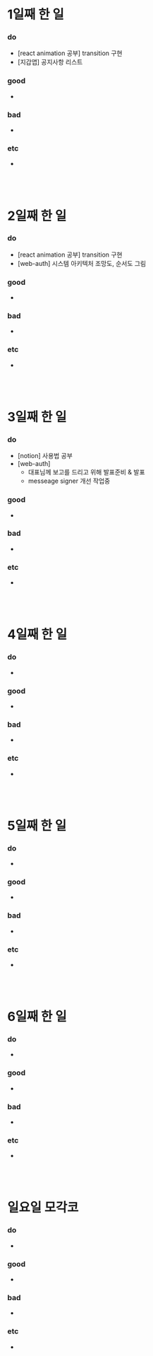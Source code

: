 # 1일째 한 일 
### do
- [react animation 공부] transition 구현
- [지갑앱] 공지사항 리스트 

### good
- 

### bad
- 

### etc
- 

<br /><br />

# 2일째 한 일 
### do
- [react animation 공부] transition 구현
- [web-auth] 시스템 아키텍처 조망도, 순서도 그림

### good
-

### bad
-

### etc
-

<br /><br />

# 3일째 한 일 
### do
- [notion] 사용법 공부
- [web-auth] 
  - 대표님께 보고를 드리고 위해 발표준비 & 발표
  - messeage signer 개선 작업중


### good
-

### bad
-

### etc
-

<br /><br />

# 4일째 한 일 
### do
-

### good
-

### bad
-

### etc
- 

<br /><br />

# 5일째 한 일 
### do
-

### good
-

### bad
-

### etc
- 

<br /><br />

# 6일째 한 일 
### do
-

### good
-
 
### bad
-

### etc
-

<br /><br />

# 일요일 모각코
### do
-

### good
-

### bad
- 

### etc
-

<br /><br />
